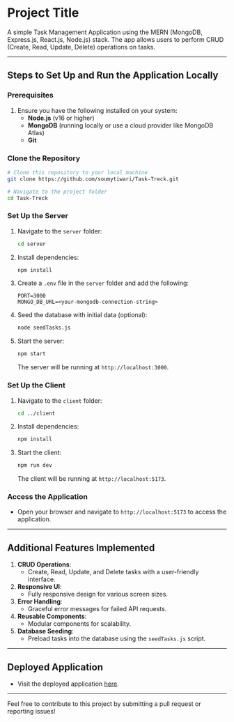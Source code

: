 # Project Title

A simple Task Management Application using the MERN (MongoDB, Express.js, React.js, Node.js) stack. The app allows users to perform CRUD (Create, Read, Update, Delete) operations on tasks.

---

## Steps to Set Up and Run the Application Locally

### Prerequisites
1. Ensure you have the following installed on your system:
   - **Node.js** (v16 or higher)
   - **MongoDB** (running locally or use a cloud provider like MongoDB Atlas)
   - **Git**

### Clone the Repository
```bash
# Clone this repository to your local machine
git clone https://github.com/soumytiwari/Task-Treck.git

# Navigate to the project folder
cd Task-Treck
```

### Set Up the Server
1. Navigate to the `server` folder:
   ```bash
   cd server
   ```
2. Install dependencies:
   ```bash
   npm install
   ```
3. Create a `.env` file in the `server` folder and add the following:
   ```env
   PORT=3000
   MONGO_DB_URL=<your-mongodb-connection-string>
   ```
4. Seed the database with initial data (optional):
   ```bash
   node seedTasks.js
   ```
5. Start the server:
   ```bash
   npm start
   ```
   The server will be running at `http://localhost:3000`.

### Set Up the Client
1. Navigate to the `client` folder:
   ```bash
   cd ../client
   ```
2. Install dependencies:
   ```bash
   npm install
   ```
3. Start the client:
   ```bash
   npm run dev
   ```
   The client will be running at `http://localhost:5173`.

### Access the Application
- Open your browser and navigate to `http://localhost:5173` to access the application.

---

## Additional Features Implemented

1. **CRUD Operations**:
   - Create, Read, Update, and Delete tasks with a user-friendly interface.
2. **Responsive UI**:
   - Fully responsive design for various screen sizes.
3. **Error Handling**:
   - Graceful error messages for failed API requests.
4. **Reusable Components**:
   - Modular components for scalability.
5. **Database Seeding**:
   - Preload tasks into the database using the `seedTasks.js` script.

---

## Deployed Application
- Visit the deployed application [here](https://task-treck.vercel.app/).

---

Feel free to contribute to this project by submitting a pull request or reporting issues!


